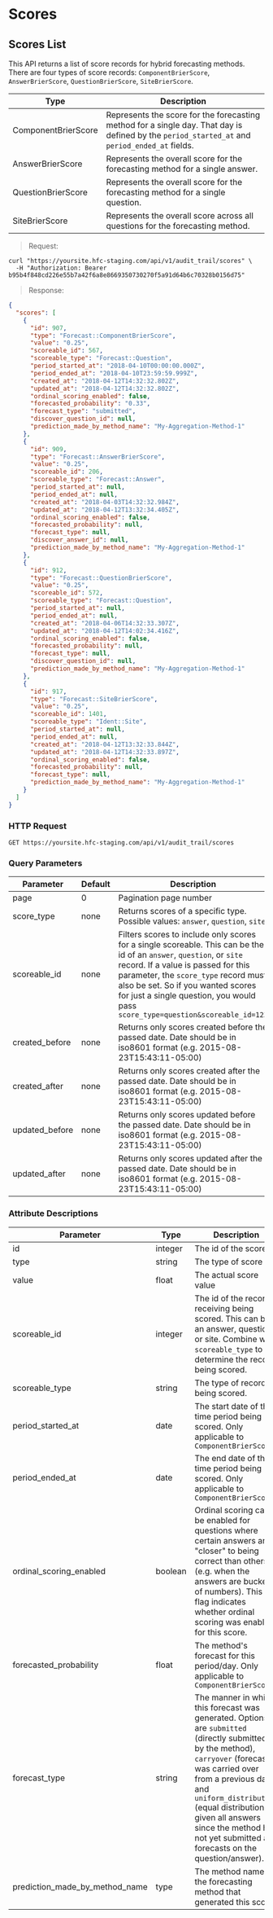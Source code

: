 
# Scores

## Scores List

This API returns a list of score records for hybrid forecasting methods. There are four types of score records: `ComponentBrierScore`, `AnswerBrierScore`, `QuestionBrierScore`, `SiteBrierScore`.

Type | Description
---- | -----------
ComponentBrierScore | Represents the score for the forecasting method for a single day. That day is defined by the `period_started_at` and `period_ended_at` fields.
AnswerBrierScore | Represents the overall score for the forecasting method for a single answer.
QuestionBrierScore | Represents the overall score for the forecasting method for a single question.
SiteBrierScore | Represents the overall score across all questions for the forecasting method.


> Request:

```shell
curl "https://yoursite.hfc-staging.com/api/v1/audit_trail/scores" \
  -H "Authorization: Bearer b95b4f848cd226e55b7a42f6a8e8669350730270f5a91d64b6c70328b0156d75"
```

> Response:

```json
{
  "scores": [
    {
      "id": 907,
      "type": "Forecast::ComponentBrierScore",
      "value": "0.25",
      "scoreable_id": 567,
      "scoreable_type": "Forecast::Question",
      "period_started_at": "2018-04-10T00:00:00.000Z",
      "period_ended_at": "2018-04-10T23:59:59.999Z",
      "created_at": "2018-04-12T14:32:32.802Z",
      "updated_at": "2018-04-12T14:32:32.802Z",
      "ordinal_scoring_enabled": false,
      "forecasted_probability": "0.33",
      "forecast_type": "submitted",
      "discover_question_id": null,
      "prediction_made_by_method_name": "My-Aggregation-Method-1"
    },
    {
      "id": 909,
      "type": "Forecast::AnswerBrierScore",
      "value": "0.25",
      "scoreable_id": 206,
      "scoreable_type": "Forecast::Answer",
      "period_started_at": null,
      "period_ended_at": null,
      "created_at": "2018-04-03T14:32:32.984Z",
      "updated_at": "2018-04-12T13:32:34.405Z",
      "ordinal_scoring_enabled": false,
      "forecasted_probability": null,
      "forecast_type": null,
      "discover_answer_id": null,
      "prediction_made_by_method_name": "My-Aggregation-Method-1"
    },
    {
      "id": 912,
      "type": "Forecast::QuestionBrierScore",
      "value": "0.25",
      "scoreable_id": 572,
      "scoreable_type": "Forecast::Question",
      "period_started_at": null,
      "period_ended_at": null,
      "created_at": "2018-04-06T14:32:33.307Z",
      "updated_at": "2018-04-12T14:02:34.416Z",
      "ordinal_scoring_enabled": false,
      "forecasted_probability": null,
      "forecast_type": null,
      "discover_question_id": null,
      "prediction_made_by_method_name": "My-Aggregation-Method-1"
    },
    {
      "id": 917,
      "type": "Forecast::SiteBrierScore",
      "value": "0.25",
      "scoreable_id": 1401,
      "scoreable_type": "Ident::Site",
      "period_started_at": null,
      "period_ended_at": null,
      "created_at": "2018-04-12T13:32:33.844Z",
      "updated_at": "2018-04-12T14:32:33.897Z",
      "ordinal_scoring_enabled": false,
      "forecasted_probability": null,
      "forecast_type": null,
      "prediction_made_by_method_name": "My-Aggregation-Method-1"
    }
  ]
}
```

### HTTP Request

`GET https://yoursite.hfc-staging.com/api/v1/audit_trail/scores`

### Query Parameters

Parameter | Default | Description
--------- | ------- | -----------
page | 0 | Pagination page number
score_type | none | Returns scores of a specific type. Possible values: `answer`, `question`, `site`
scoreable_id | none | Filters scores to include only scores for a single scoreable. This can be the id of an `answer`, `question`, or `site` record. If a value is passed for this parameter, the `score_type` record must also be set. So if you wanted scores for just a single question, you would pass `score_type=question&scoreable_id=123`
created_before | none | Returns only scores created before the passed date. Date should be in iso8601 format (e.g. 2015-08-23T15:43:11-05:00)
created_after | none | Returns only scores created after the passed date. Date should be in iso8601 format (e.g. 2015-08-23T15:43:11-05:00)
updated_before | none | Returns only scores updated before the passed date. Date should be in iso8601 format (e.g. 2015-08-23T15:43:11-05:00)
updated_after | none | Returns only scores updated after the passed date. Date should be in iso8601 format (e.g. 2015-08-23T15:43:11-05:00)


### Attribute Descriptions

Parameter | Type | Description
--------- | ------- | -----------
id | integer | The id of the score
type | string | The type of score
value | float | The actual score value
scoreable_id | integer | The id of the record receiving being scored. This can be an answer, question, or site. Combine with `scoreable_type` to determine the record being scored.
scoreable_type | string | The type of record being scored.
period_started_at | date | The start date of the time period being scored. Only applicable to `ComponentBrierScore`
period_ended_at | date | The end date of the time period being scored. Only applicable to `ComponentBrierScore`
ordinal_scoring_enabled | boolean | Ordinal scoring can be enabled for questions where certain answers are "closer" to being correct than others (e.g. when the answers are buckets of numbers). This flag indicates whether ordinal scoring was enabled for this score.
forecasted_probability | float | The method's forecast for this period/day. Only applicable to `ComponentBrierScore`
forecast_type | string | The manner in which this forecast was generated. Options are `submitted` (directly submitted by the method), `carryover` (forecast was carried over from a previous day), and `uniform_distribution` (equal distribution to given all answers since the method had not yet submitted any forecasts on the question/answer).
prediction_made_by_method_name | type | The method name of the forecasting method that generated this score.
